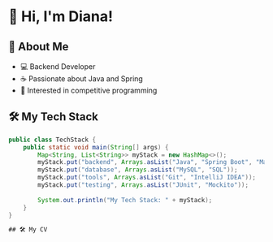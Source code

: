 # 👋 Hi, I'm Diana!

## 🚀 About Me
- 💻 Backend Developer
- ☕ Passionate about Java and Spring
- 🎯 Interested in competitive programming

## 🛠 My Tech Stack
```java
public class TechStack {
    public static void main(String[] args) {
        Map<String, List<String>> myStack = new HashMap<>();
        myStack.put("backend", Arrays.asList("Java", "Spring Boot", "Maven", "Gradle"));
        myStack.put("database", Arrays.asList("MySQL", "SQL"));
        myStack.put("tools", Arrays.asList("Git", "IntelliJ IDEA"));
        myStack.put("testing", Arrays.asList("JUnit", "Mockito"));
        
        System.out.println("My Tech Stack: " + myStack);
    }
}

## 🛠 My CV
